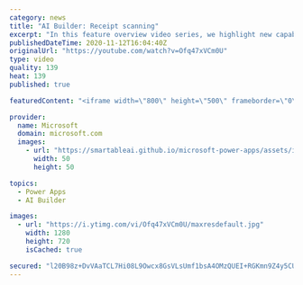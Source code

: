 ```yaml
---
category: news
title: "AI Builder: Receipt scanning"
excerpt: "In this feature overview video series, we highlight new capabilities included in the latest update to AI Builder.  Receipt scanning is a new AI Builder feature that processes receipts to identify and extract information. The AI model identifies receipt data, merchant information, total price, and taxes"
publishedDateTime: 2020-11-12T16:04:40Z
originalUrl: "https://youtube.com/watch?v=Ofq47xVCm0U"
type: video
quality: 139
heat: 139
published: true

featuredContent: "<iframe width=\"800\" height=\"500\" frameborder=\"0\" src=\"https://www.youtube.com/embed/Ofq47xVCm0U\" allow=\"accelerometer; autoplay; encrypted-media; gyroscope; picture-in-picture\" allowfullscreen></iframe>"

provider:
  name: Microsoft
  domain: microsoft.com
  images:
    - url: "https://smartableai.github.io/microsoft-power-apps/assets/images/organizations/microsoft.com-50x50.jpg"
      width: 50
      height: 50

topics:
  - Power Apps
  - AI Builder

images:
  - url: "https://i.ytimg.com/vi/Ofq47xVCm0U/maxresdefault.jpg"
    width: 1280
    height: 720
    isCached: true

secured: "l20B98z+DvVAaTCL7Hi08L9Owcx8GsVLsUmf1bsA4OMzQUEI+RGKmn9Z4y5CU4OeINkY8qmCPcBlI8bQvDv9n1BvuBrwtmlbzW5u+6FtO2rMSXfhz/G0/8lUahqf4RgagSKx4mhFIL58MmdiWlRVgTwg/m/BXJDli7EInnDcwttwF7QFgv8HHiLIa1rMUuNDqqEpHm9/teviVwxu0qOBCNO09QXVLZaqd3CKidkWqntaKj8UoIVg8m7fgqBcT6PuKD33lWGjjMejas/4jZkE0FV1hLmDpLLbh6a/D3SIQ9WL8fhv3uVQDHL/AujpCITQg33b6hiyiVWZPBQZEiAmlHFy9DjibSJqT57sGsV9KnTV7Jy4ELXiCT9KoD472BD+V9/iiAJbmanLTudw/D1vah04+iAfpJwzmLgCke1ugac=;r0+bCwzUWUXWE1Xu9u6zAQ=="
---
```



